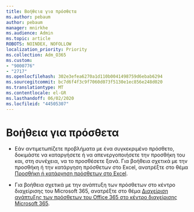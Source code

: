 ```yaml
---
title: Βοήθεια για πρόσθετα
ms.author: pebaum
author: pebaum
manager: mnirkhe
ms.audience: Admin
ms.topic: article
ROBOTS: NOINDEX, NOFOLLOW
localization_priority: Priority
ms.collection: Adm_O365
ms.custom:
- "9000776"
- "2717"
ms.openlocfilehash: 302e3efea6270a1d110b0041498759d6ebab6294
ms.sourcegitcommit: bc7d6f4f3c9f7060d073f5130e1ec856e248d020
ms.translationtype: MT
ms.contentlocale: el-GR
ms.lasthandoff: 06/02/2020
ms.locfileid: "44505307"
---
```

# <a name="add-in-help"></a>Βοήθεια για πρόσθετα

- Εάν αντιμετωπίζετε προβλήματα με ένα συγκεκριμένο πρόσθετο, δοκιμάστε να καταργήσετε ή να απενεργοποιήσετε την προσθήκη του και, στη συνέχεια, να το προσθέσετε ξανά. Για βοήθεια σχετικά με την προσθήκη ή την κατάργηση πρόσθετων στο Excel, ανατρέξτε στο θέμα [Προσθήκη ή κατάργηση πρόσθετων στο Excel](https://support.office.com/client/0af570c4-5cf3-4fa9-9b88-403625a0b460).

- Για βοήθεια σχετικά με την ανάπτυξη των πρόσθετων στο κέντρο διαχείρισης του Microsoft 365, ανατρέξτε στο θέμα [Διαχείριση ανάπτυξης των πρόσθετων του Office 365 στο κέντρο διαχείρισης Microsoft 365](https://docs.microsoft.com/microsoft-365/admin/manage/manage-deployment-of-add-ins).
